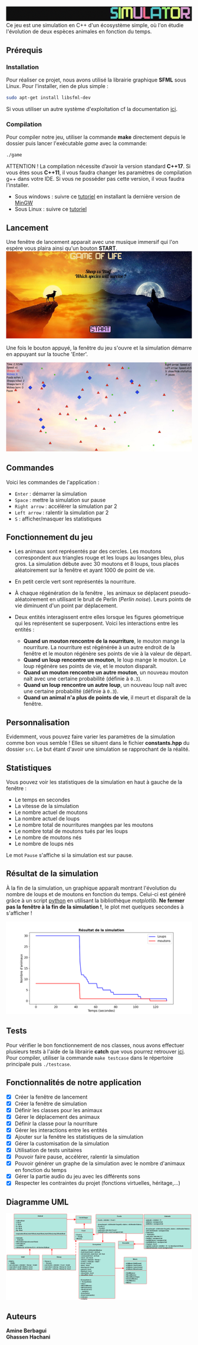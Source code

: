 ![Title game](img/titlegame.gif)
<br/> 
Ce jeu est une simulation en C++ d'un écosystème simple, où l'on étudie l'évolution de deux espèces animales en fonction du temps.

## Prérequis

### Installation

Pour réaliser ce projet, nous avons utilisé la librairie graphique **SFML** sous Linux.
Pour l'installer, rien de plus simple :
```bash
sudo apt-get install libsfml-dev
```
Si vous utiliser un autre système d'exploitation cf la documentation [ici](https://www.sfml-dev.org/tutorials/2.5/index-fr.php).

### Compilation
Pour compiler notre jeu, utiliser la commande **make** directement depuis le dossier puis lancer l'exécutable *game* avec la commande:
```bash
./game
```

ATTENTION ! La compilation nécessite d’avoir la version standard **C++17**. Si vous êtes sous **C++11**, il vous faudra changer les paramètres de compilation g++ dans votre IDE. Si vous ne posséder pas cette version, il vous faudra l'installer. <br/>

- Sous windows : suivre ce [tutoriel](https://www.geeksforgeeks.org/complete-guide-to-install-c17-in-windows/) en installant la dernière version de [MinGW](https://nuwen.net/mingw.html)
- Sous Linux : suivre ce [tutoriel](https://ducciogasparri.it/2020/07/30/installing-c17-and-c20-on-ubuntu-and-amazon-linux/)

## Lancement

Une fenêtre de lancement apparait avec une musique immersif qui l'on espére vous plaira ainsi qu'un bouton **START**.
![Lancement](img/Capture.jpg)

Une fois le bouton appuyé, la fenêtre du jeu s'ouvre et la simulation démarre en appuyant sur la touche 'Enter'.

![Simulation](img/game.jpg)

## Commandes

Voici les commandes de l'application :

- `Enter` : démarrer la simulation
- `Space` : mettre la simulation sur pause
- `Right arrow` : accélérer la simulation par 2
- `Left arrow` : ralentir la simulation par 2
- `S` : afficher/masquer les statistiques

## Fonctionnement du jeu
- Les animaux sont représentés par des cercles. Les moutons correspondent aux triangles rouge et les loups au losanges bleu, plus gros. La simulation débute avec 30 moutons et 8 loups, tous placés aléatoirement sur la fenêtre et ayant 1000 de point de vie.

- En petit cercle vert sont représentés la nourriture.

- À chaque régénération de la fenêtre , les animaux se déplacent pseudo-aléatoirement en utilisant le bruit de Perlin (*Perlin noise*). Leurs points de vie diminuent d'un point par déplacement.

- Deux entités interagissent entre elles lorsque les figures géometrique qui les représentent se superposent. Voici les interactions entre les entités :

    * **Quand un mouton rencontre de la nourriture**, le mouton mange la nourriture. La nourriture est régénérée à un autre endroit de la fenêtre et le mouton régénère ses points de vie à la valeur de départ.
    * **Quand un loup rencontre un mouton**, le loup mange le mouton. Le loup régénère ses points de vie, et le mouton disparaît.
    * **Quand un mouton rencontre un autre mouton**, un nouveau mouton naît avec une certaine probabilité (définie à `0.3`).
    * **Quand un loup rencontre un autre loup**, un nouveau loup naît avec une certaine probabilité (définie à `0.3`).
    * **Quand un animal n'a plus de points de vie**, il meurt et disparaît de la fenêtre.

## Personnalisation
Evidemment, vous pouvez faire varier les paramètres de la simulation comme bon vous semble ! Elles se situent dans le fichier **constants.hpp** du dossier `src`. Le but étant d'avoir une simulation se rapprochant de la réalité.

## Statistiques
Vous pouvez voir les statistiques de la simulation en haut à gauche de la fenêtre :

- Le temps en secondes
- La vitesse de la simulation
- Le nombre actuel de moutons
- La nombre actuel de loups
- Le nombre total de nourritures mangées par les moutons
- Le nombre total de moutons tués par les loups
- Le nombre de moutons nés
- Le nombre de loups nés

Le mot `Pause` s'affiche si la simulation est sur pause.

## Résultat de la simulation

À la fin de la simulation, un graphique apparaît montrant l'évolution du nombre de loups et de moutons en fonction du temps.
Celui-ci est généré grâce à un script [python](https://github.com/Amine695/Game-of-Life-/blob/main/python/plot.py) en utilisant la bibliothèque *matplotlib*.
**Ne fermer pas la fenêtre à la fin de la simulation !**, le plot met quelques secondes à s'afficher !

![Graph](plot/result.png)

## Tests
Pour vérifier le bon fonctionnement de nos classes, nous avons effectuer plusieurs tests à l'aide de la librairie **catch** que vous pourrez retrouver [ici](https://github.com/Amine695/Game-of-Life-/blob/main/tests/Testcase.cpp).
Pour compiler, utiliser la commande `make testcase` dans le répertoire principale puis `./testcase`.

## Fonctionnalités de notre application
- [x] Créer la fenêtre de lancement
- [x] Créer la fenêtre de simulation
- [x] Définir les classes pour les animaux
- [x] Gérer le déplacement des animaux
- [x] Définir la classe pour la nourriture
- [x] Gérer les interactions entre les entités
- [x] Ajouter sur la fenêtre les statistiques de la simulation
- [x] Gérer la customisation de la simulation
- [x] Utilisation de tests unitaires
- [x] Pouvoir faire pause, accélérer, ralentir la simulation
- [x] Pouvoir générer un graphe de la simulation avec le nombre d'animaux en fonction du temps
- [x] Gérer la partie audio du jeu avec les différents sons
- [x] Respecter les contraintes du projet (fonctions virtuelles, héritage,...)

## Diagramme UML
![UML](UML/UML.png)


## Auteurs
**Amine Berbagui** <br/>
**Ghassen Hachani**
